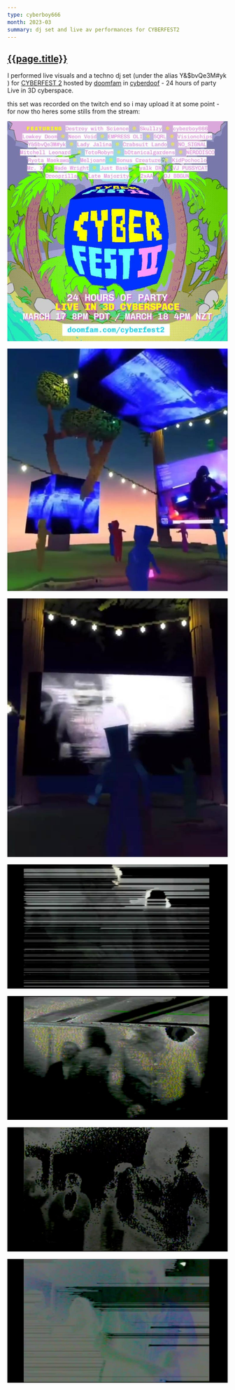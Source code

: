 ```yaml
---
type: cyberboy666
month: 2023-03
summary: dj set and live av performances for CYBERFEST2
---
```


## [ {{page.title}} ]({{page.url}})

I performed live visuals and a techno dj set (under the alias Y&$bvQe3M#yk ) for [CYBERFEST 2](https://doomfam.com/cyberfest2/) hosted by [doomfam](https://doomfam.com/) in [cyberdoof](https://www.cyberdoof.com/) - 24 hours of party Live in 3D cyberspace.

this set was recorded on the twitch end so i may upload it at some point - for now tho heres some stills from the stream:

![image](/images/cyberboy666/cyberfest2_01.jpg)

![image](/images/cyberboy666/cyberfest2_02.jpg)

![image](/images/cyberboy666/cyberfest2_03.jpg)

![image](/images/cyberboy666/cyberfest2_04.png)

![image](/images/cyberboy666/cyberfest2_05.png)

![image](/images/cyberboy666/cyberfest2_06.png)

![image](/images/cyberboy666/cyberfest2_07.png)
